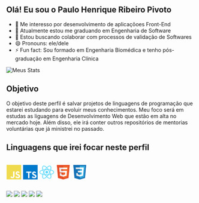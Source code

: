 ## Olá! Eu sou o Paulo Henrique Ribeiro Pivoto

- 👀 Me interesso por desenvolvimento de aplicaçõoes Front-End
- 🌱 Atualmente estou me graduando em Engenharia de Software
- 💞️ Estou buscando colaborar com processos de validação de Softwares
- 😄 Pronouns: ele/dele
- ⚡ Fun fact: Sou formado em Engenharia Biomédica e tenho pós-graduação em Engenharia Clínica

![Meus Stats](https://github-readme-stats.vercel.app/api?username=PauloHPivoto&show_icons=true&theme=dracula)

## Objetivo
O objetivo deste perfil é salvar projetos de linguagens de programação que estarei estudando para evoluir meus conhecimentos. Meu foco será em estudas as liguagens de
Desenvolvimento Web que estão em alta no mercado hoje. Além disso, ele irá conter outros repositórios de mentorias voluntárias que já ministrei no passado.

## Linguagens que irei focar neste perfil
<div style="display: inline_block"><br>
  <img align="center" alt="Rafa-Js" height="40" width="40" src="https://raw.githubusercontent.com/devicons/devicon/master/icons/javascript/javascript-plain.svg">
  <img align="center" alt="Rafa-Ts" height="40" width="40" src="https://raw.githubusercontent.com/devicons/devicon/master/icons/typescript/typescript-plain.svg">
  <img align="center" alt="Rafa-React" height="40" width="40" src="https://raw.githubusercontent.com/devicons/devicon/master/icons/react/react-original.svg">
  <img align="center" alt="Rafa-HTML" height="40" width="40" src="https://raw.githubusercontent.com/devicons/devicon/master/icons/html5/html5-original.svg">
  <img align="center" alt="Rafa-CSS" height="40" width="40" src="https://raw.githubusercontent.com/devicons/devicon/master/icons/css3/css3-original.svg">
</div>

##
<div> 
  <a href="https://www.instagram.com/paulo_pivoto23" target="_blank"><img src="https://img.shields.io/badge/-Instagram-%23E4405F?style=for-the-badge&logo=instagram&logoColor=white" target="_blank"></a>
 	<a href="https://www.twitch.tv/rafaballerinii" target="_blank"><img src="https://img.shields.io/badge/Twitch-9146FF?style=for-the-badge&logo=twitch&logoColor=white" target="_blank"></a>
 <a href="https://discord.gg/wagxzStdcR" target="_blank"><img src="https://img.shields.io/badge/Discord-7289DA?style=for-the-badge&logo=discord&logoColor=white" target="_blank"></a> 
  <a href = "mailto:contatorafaballerini@gmail.com"><img src="https://img.shields.io/badge/-Gmail-%23333?style=for-the-badge&logo=gmail&logoColor=white" target="_blank"></a>
  <a href="https://www.linkedin.com/in/rafaella-ballerini-45875016a" target="_blank"><img src="https://img.shields.io/badge/-LinkedIn-%230077B5?style=for-the-badge&logo=linkedin&logoColor=white" target="_blank"></a> 
  
</div>
